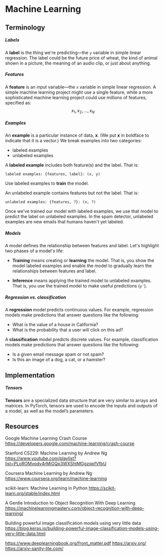 # Machine Learning

## Terminology
##### Labels
A **label** is the thing we're predicting—the `y` variable in simple linear regression. The label could be the future price of wheat, the kind of animal shown in a picture, the meaning of an audio clip, or just about anything.

##### Features
A **feature** is an input variable—the `x` variable in simple linear regression. A simple machine learning project might use a single feature, while a more sophisticated machine learning project could use millions of features, specified as:
$$
x_{1}, x_{2}, ..., x_{N}
$$
##### Examples
An **example** is a particular instance of data, **x**. (We put **x** in boldface to indicate that it is a vector.) We break examples into two categories:
* labeled examples
* unlabeled examples

A **labeled example** includes both feature(s) and the label. That is:
```
labeled examples: {features, label}: (x, y)
```

Use labeled examples to **train** the model.

An unlabeled example contains features but not the label. That is:
```
unlabeled examples: {features, ?}: (x, ?)
```

Once we've trained our model with labeled examples, we use that model to predict the label on unlabeled examples. In the spam detector, unlabeled examples are new emails that humans haven't yet labeled.

##### Models
A model defines the relationship between features and label. Let's highlight two phases of a model's life:

* **Training** means creating or **learning** the model. That is, you show the model labeled examples and enable the model to gradually learn the relationships between features and label.

* **Inference** means applying the trained model to unlabeled examples. That is, you use the trained model to make useful predictions (`y'`).

##### Regression vs. classification
A **regression** model predicts continuous values. For example, regression models make predictions that answer questions like the following:

* What is the value of a house in California?
* What is the probability that a user will click on this ad?

A **classification** model predicts discrete values. For example, classification models make predictions that answer questions like the following:

* Is a given email message spam or not spam?
* Is this an image of a dog, a cat, or a hamster?

## Implementation
##### Tensors
**Tensors** are a specialized data structure that are very similar to arrays and matrices. In PyTorch, tensors are used to encode the inputs and outputs of a model, as well as the model’s parameters.

## Resources
Google Machine Learning Crash Course
https://developers.google.com/machine-learning/crash-course

Stanford CS229: Machine Learning by Andrew Ng
https://www.youtube.com/playlist?list=PLoROMvodv4rMiGQp3WXShtMGgzqpfVfbU

Coursera Machine Learning by Andrew Ng
https://www.coursera.org/learn/machine-learning

scikit-learn: Machine Learning in Python
https://scikit-learn.org/stable/index.html

A Gentle Introduction to Object Recognition With Deep Learning
https://machinelearningmastery.com/object-recognition-with-deep-learning/

Building powerful image classification models using very little data
https://blog.keras.io/building-powerful-image-classification-models-using-very-little-data.html

https://www.deeplearningbook.org/front_matter.pdf
https://arxiv.org/
https://arxiv-sanity-lite.com/